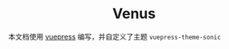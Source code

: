 <h1 align="center">Venus</h1>

本文档使用 [vuepress](https://vuepress.vuejs.org/zh/) 编写，并自定义了主题 `vuepress-theme-sonic`
